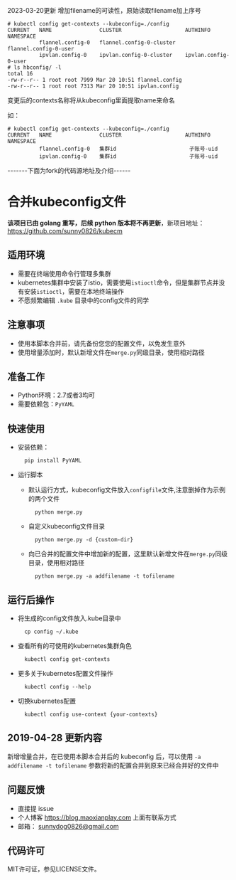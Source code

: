 2023-03-20更新
增加filename的可读性，原始读取filename加上序号
```
# kubectl config get-contexts --kubeconfig=./config 
CURRENT   NAME               CLUSTER                    AUTHINFO                NAMESPACE
          flannel.config-0   flannel.config-0-cluster   flannel.config-0-user   
          ipvlan.config-0    ipvlan.config-0-cluster    ipvlan.config-0-user   
# ls hbconfig/ -l
total 16
-rw-r--r-- 1 root root 7999 Mar 20 10:51 flannel.config
-rw-r--r-- 1 root root 7313 Mar 20 10:51 ipvlan.config
```

变更后的contexts名称将从kubeconfig里面提取name来命名

如：
```
# kubectl config get-contexts --kubeconfig=./config 
CURRENT   NAME               CLUSTER                    AUTHINFO                NAMESPACE
          flannel.config-0   集群id                       子账号-uid  
          ipvlan.config-0    集群id                       子账号-uid   
```
-------下面为fork的代码源地址及介绍------
# 合并kubeconfig文件

__该项目已由 golang 重写，后续 python 版本将不再更新__，新项目地址：https://github.com/sunny0826/kubecm

## 适用环境

* 需要在终端使用命令行管理多集群
* kubernetes集群中安装了istio，需要使用```istioctl```命令，但是集群节点并没有安装```istioctl```，需要在本地终端操作
* 不愿频繁编辑 ```.kube``` 目录中的config文件的同学

## 注意事项
* 使用本脚本合并前，请先备份您您的配置文件，以免发生意外
* 使用增量添加时，默认新增文件在```merge.py```同级目录，使用相对路径

## 准备工作

* Python环境：2.7或者3均可
* 需要依赖包：```PyYAML```

## 快速使用

* 安装依赖：

        pip install PyYAML
        
* 运行脚本

    * 默认运行方式，kubeconfig文件放入```configfile```文件,注意删掉作为示例的两个文件
    
            python merge.py
            
    * 自定义kubeconfig文件目录
    
            python merge.py -d {custom-dir}
            
    * 向已合并的配置文件中增加新的配置，这里默认新增文件在```merge.py```同级目录，使用相对路径
    
            python merge.py -a addfilename -t tofilename
            
## 运行后操作

* 将生成的config文件放入.kube目录中

        cp config ~/.kube

* 查看所有的可使用的kubernetes集群角色

        kubectl config get-contexts

* 更多关于kubernetes配置文件操作

        kubectl config --help

* 切换kubernetes配置

        kubectl config use-context {your-contexts}
  
## 2019-04-28 更新内容
新增增量合并，在已使用本脚本合并后的 kubeconfig 后，可以使用 ```-a addfilename -t tofilename``` 参数将新的配置合并到原来已经合并好的文件中

        
## 问题反馈

* 直接提 issue
* 个人博客 https://blog.maoxianplay.com 上面有联系方式
* 邮箱： sunnydog0826@gmail.com

## 代码许可

MIT许可证，参见LICENSE文件。
